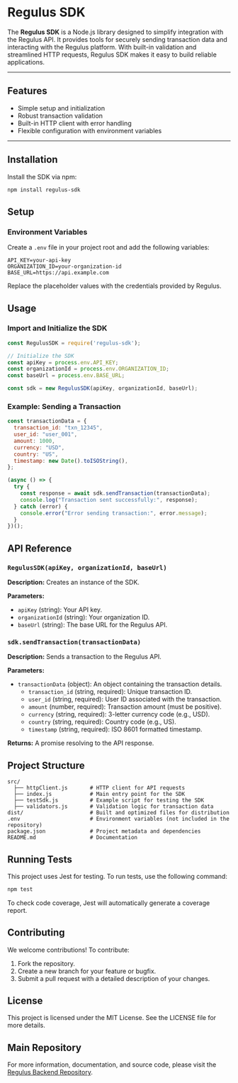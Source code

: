 # Regulus SDK

The **Regulus SDK** is a Node.js library designed to simplify integration with the Regulus API. It provides tools for securely sending transaction data and interacting with the Regulus platform. With built-in validation and streamlined HTTP requests, Regulus SDK makes it easy to build reliable applications.

---

## Features

- Simple setup and initialization
- Robust transaction validation
- Built-in HTTP client with error handling
- Flexible configuration with environment variables

---

## Installation

Install the SDK via npm:

```bash
npm install regulus-sdk
```

## Setup

### Environment Variables

Create a `.env` file in your project root and add the following variables:

```env
API_KEY=your-api-key
ORGANIZATION_ID=your-organization-id
BASE_URL=https://api.example.com
```

Replace the placeholder values with the credentials provided by Regulus.

## Usage

### Import and Initialize the SDK

```javascript
const RegulusSDK = require('regulus-sdk');

// Initialize the SDK
const apiKey = process.env.API_KEY; 
const organizationId = process.env.ORGANIZATION_ID;
const baseUrl = process.env.BASE_URL;

const sdk = new RegulusSDK(apiKey, organizationId, baseUrl);
```

### Example: Sending a Transaction

```javascript
const transactionData = {
  transaction_id: "txn_12345",
  user_id: "user_001",
  amount: 1000,
  currency: "USD",
  country: "US",
  timestamp: new Date().toISOString(),
};

(async () => {
  try {
    const response = await sdk.sendTransaction(transactionData);
    console.log("Transaction sent successfully:", response);
  } catch (error) {
    console.error("Error sending transaction:", error.message);
  }
})();
```

## API Reference

### `RegulusSDK(apiKey, organizationId, baseUrl)`

**Description:** Creates an instance of the SDK.

**Parameters:**
- `apiKey` (string): Your API key.
- `organizationId` (string): Your organization ID.
- `baseUrl` (string): The base URL for the Regulus API.

### `sdk.sendTransaction(transactionData)`

**Description:** Sends a transaction to the Regulus API.

**Parameters:**
- `transactionData` (object): An object containing the transaction details.
  - `transaction_id` (string, required): Unique transaction ID.
  - `user_id` (string, required): User ID associated with the transaction.
  - `amount` (number, required): Transaction amount (must be positive).
  - `currency` (string, required): 3-letter currency code (e.g., USD).
  - `country` (string, required): Country code (e.g., US).
  - `timestamp` (string, required): ISO 8601 formatted timestamp.

**Returns:** A promise resolving to the API response.

## Project Structure

```
src/
  ├── httpClient.js       # HTTP client for API requests
  ├── index.js            # Main entry point for the SDK
  ├── testSdk.js          # Example script for testing the SDK
  ├── validators.js       # Validation logic for transaction data
dist/                     # Built and optimized files for distribution
.env                      # Environment variables (not included in the repository)
package.json              # Project metadata and dependencies
README.md                 # Documentation
```

## Running Tests

This project uses Jest for testing. To run tests, use the following command:

```bash
npm test
```

To check code coverage, Jest will automatically generate a coverage report.

## Contributing

We welcome contributions! To contribute:

1. Fork the repository.
2. Create a new branch for your feature or bugfix.
3. Submit a pull request with a detailed description of your changes.

## License

This project is licensed under the MIT License. See the LICENSE file for more details.

## Main Repository

For more information, documentation, and source code, please visit the [Regulus Backend Repository](https://github.com/getregulus/regulus-be).
